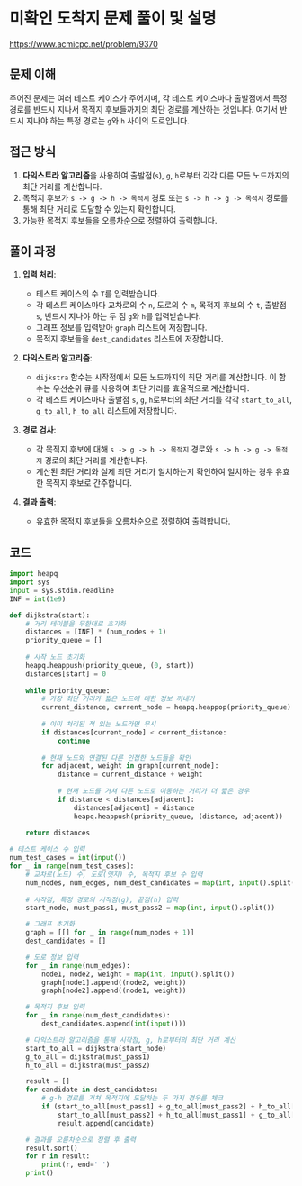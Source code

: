 # 미확인 도착지 문제 풀이 및 설명

https://www.acmicpc.net/problem/9370

## 문제 이해
주어진 문제는 여러 테스트 케이스가 주어지며, 각 테스트 케이스마다 출발점에서 특정 경로를 반드시 지나서 목적지 후보들까지의 최단 경로를 계산하는 것입니다. 여기서 반드시 지나야 하는 특정 경로는 `g`와 `h` 사이의 도로입니다.

## 접근 방식
1. **다익스트라 알고리즘**을 사용하여 출발점(`s`), `g`, `h`로부터 각각 다른 모든 노드까지의 최단 거리를 계산합니다.
2. 목적지 후보가 `s -> g -> h -> 목적지` 경로 또는 `s -> h -> g -> 목적지` 경로를 통해 최단 거리로 도달할 수 있는지 확인합니다.
3. 가능한 목적지 후보들을 오름차순으로 정렬하여 출력합니다.

## 풀이 과정
1. **입력 처리**:
   - 테스트 케이스의 수 `T`를 입력받습니다.
   - 각 테스트 케이스마다 교차로의 수 `n`, 도로의 수 `m`, 목적지 후보의 수 `t`, 출발점 `s`, 반드시 지나야 하는 두 점 `g`와 `h`를 입력받습니다.
   - 그래프 정보를 입력받아 `graph` 리스트에 저장합니다.
   - 목적지 후보들을 `dest_candidates` 리스트에 저장합니다.

2. **다익스트라 알고리즘**:
   - `dijkstra` 함수는 시작점에서 모든 노드까지의 최단 거리를 계산합니다. 이 함수는 우선순위 큐를 사용하여 최단 거리를 효율적으로 계산합니다.
   - 각 테스트 케이스마다 출발점 `s`, `g`, `h`로부터의 최단 거리를 각각 `start_to_all`, `g_to_all`, `h_to_all` 리스트에 저장합니다.

3. **경로 검사**:
   - 각 목적지 후보에 대해 `s -> g -> h -> 목적지` 경로와 `s -> h -> g -> 목적지` 경로의 최단 거리를 계산합니다.
   - 계산된 최단 거리와 실제 최단 거리가 일치하는지 확인하여 일치하는 경우 유효한 목적지 후보로 간주합니다.

4. **결과 출력**:
   - 유효한 목적지 후보들을 오름차순으로 정렬하여 출력합니다.

## 코드
```python
import heapq
import sys
input = sys.stdin.readline
INF = int(1e9)

def dijkstra(start):
    # 거리 테이블을 무한대로 초기화
    distances = [INF] * (num_nodes + 1)
    priority_queue = []
    
    # 시작 노드 초기화
    heapq.heappush(priority_queue, (0, start))
    distances[start] = 0
    
    while priority_queue:
        # 가장 최단 거리가 짧은 노드에 대한 정보 꺼내기
        current_distance, current_node = heapq.heappop(priority_queue)
        
        # 이미 처리된 적 있는 노드라면 무시
        if distances[current_node] < current_distance:
            continue
        
        # 현재 노드와 연결된 다른 인접한 노드들을 확인
        for adjacent, weight in graph[current_node]:
            distance = current_distance + weight
            
            # 현재 노드를 거쳐 다른 노드로 이동하는 거리가 더 짧은 경우
            if distance < distances[adjacent]:
                distances[adjacent] = distance
                heapq.heappush(priority_queue, (distance, adjacent))
    
    return distances

# 테스트 케이스 수 입력
num_test_cases = int(input())
for _ in range(num_test_cases):
    # 교차로(노드) 수, 도로(엣지) 수, 목적지 후보 수 입력
    num_nodes, num_edges, num_dest_candidates = map(int, input().split())
    
    # 시작점, 특정 경로의 시작점(g), 끝점(h) 입력
    start_node, must_pass1, must_pass2 = map(int, input().split())

    # 그래프 초기화
    graph = [[] for _ in range(num_nodes + 1)]
    dest_candidates = []

    # 도로 정보 입력
    for _ in range(num_edges):
        node1, node2, weight = map(int, input().split())
        graph[node1].append((node2, weight))
        graph[node2].append((node1, weight))

    # 목적지 후보 입력
    for _ in range(num_dest_candidates):
        dest_candidates.append(int(input()))

    # 다익스트라 알고리즘을 통해 시작점, g, h로부터의 최단 거리 계산
    start_to_all = dijkstra(start_node)
    g_to_all = dijkstra(must_pass1)
    h_to_all = dijkstra(must_pass2)

    result = []
    for candidate in dest_candidates:
        # g-h 경로를 거쳐 목적지에 도달하는 두 가지 경우를 체크
        if (start_to_all[must_pass1] + g_to_all[must_pass2] + h_to_all[candidate] == start_to_all[candidate] or
            start_to_all[must_pass2] + h_to_all[must_pass1] + g_to_all[candidate] == start_to_all[candidate]):
            result.append(candidate)

    # 결과를 오름차순으로 정렬 후 출력
    result.sort()
    for r in result:
        print(r, end=' ')
    print()

```